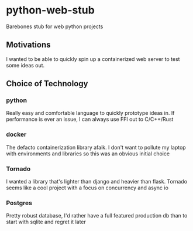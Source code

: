 # python-web-stub

Barebones stub for web python projects

## Motivations

I wanted to be able to quickly spin up a containerized web server to test some ideas out.

## Choice of Technology

### python

Really easy and comfortable language to quickly prototype ideas in.  If performance is ever an issue, I can always use FFI out to C/C++/Rust

### docker

The defacto containerization library afaik.  I don't want to pollute my laptop with environments and libraries so this was an obvious initial choice

### Tornado

I wanted a library that's lighter than django and heavier than flask.  Tornado seems like a cool project with a focus on concurrency and async io

### Postgres

Pretty robust database, I'd rather have a full featured production db than to start with sqlite and regret it later
